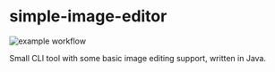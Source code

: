 # simple-image-editor

![example workflow](https://github.com/goromal/simple-image-editor/actions/workflows/test.yml/badge.svg)

Small CLI tool with some basic image editing support, written in Java.
